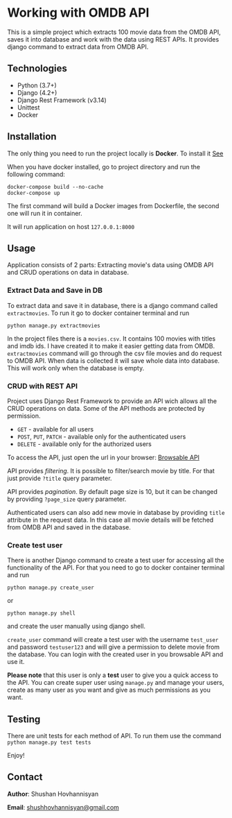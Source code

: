 # Working with OMDB API

This is a simple project which extracts 100 movie data from the OMDB API, saves it into database and work with the data using REST APIs.
It provides django command to extract data from OMDB API.

## Technologies

- Python (3.7+)
- Django (4.2+)
- Django Rest Framework (v3.14)
- Unittest
- Docker

## Installation

The only thing you need to run the project locally is **Docker**. To install it [See](https://www.docker.com/)

When you have docker installed, go to project directory and run the following command:

```
docker-compose build --no-cache
docker-compose up
```

The first command will build a Docker images from Dockerfile, the second one will run it in container.

It will run application on host `127.0.0.1:8000`

## Usage

Application consists of 2 parts: Extracting movie's data using OMDB API and CRUD operations on data in database.

### Extract Data and Save in DB

To extract data and save it in database, there is a django command called `extractmovies`. To run it go to docker container terminal and run

```
python manage.py extractmovies
```

In the project files there is a `movies.csv`. It contains 100 movies with titles and imdb ids. I have created it to make it easier getting data from OMDB.
`extractmovies` command will go through the csv file movies and do request to OMDB API. When data is collected it will save whole data into database. 
This will work only when the database is empty.

### CRUD with REST API

Project uses Django Rest Framework to provide an API wich allows all the CRUD operations on data. Some of the API methods are protected by permission.

- `GET` - available for all users
- `POST`, `PUT`, `PATCH` - available only for the authenticated users
- `DELETE` - available only for the authorized users

To access the API, just open the url in your browser: [Browsable API](http://127.0.0.1:8000/movies/)

API provides *filtering*. It is possible to filter/search movie by title. For that just provide `?title` query parameter.

API provides *pagination*. By default page size is 10, but it can be changed by providing `?page_size` query parameter.

Authenticated users can also add new movie in database by providing `title` attribute in the request data. In this case all movie details will be fetched from OMDB API and saved in the database.

### Create test user

There is another Django command to create a test user for accessing all the functionality of the API. For that you need to go to docker container terminal and run

```
python manage.py create_user
```

or

```
python manage.py shell
```

and create the user manually using django shell.

`create_user` command will create a test user with the username `test_user` and password `testuser123` and will give a permission to delete movie from the database.
You can login with the created user in you browsable API and use it.

**Please note** that this user is only a **test** user to give you a quick access to the API. You can create super user using `manage.py` and manage your users, create as many user as you want and give as much permissions as you want.

## Testing

There are unit tests for each method of API. To run them use the command `python manage.py test tests`

Enjoy!

## Contact

**Author**: Shushan Hovhannisyan

**Email**: shushhovhannisyan@gmail.com
